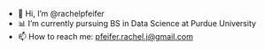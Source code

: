 - 👋 Hi, I’m @rachelpfeifer
- 📊 I’m currently pursuing BS in Data Science at Purdue University
- 📫 How to reach me: pfeifer.rachel.j@gmail.com

<!---
rachelpfeifer/rachelpfeifer is a ✨ special ✨ repository because its `README.md` (this file) appears on your GitHub profile.
You can click the Preview link to take a look at your changes.
--->
